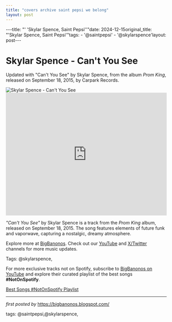 ```yaml
---
title: "covers archive saint pepsi we belong"
layout: post
---
```

---title: "' 'Skylar Spence, Saint Pepsi''"date: 2024-12-15original_title: "'Skylar Spence, Saint Pepsi'"tags:  - '@saintpepsi'  - '@skylarspence'layout: post---<!-- Title of the Post --><h1 >Skylar Spence - Can't You See</h1> <!-- Introductory Text --><p >Updated with "Can't You See" by Skylar Spence, from the album *Prom King*, released on September 18, 2015, by Carpark Records.</p> <!-- Featured Image --><div > <img src="https://d94thh4m1x8qv.cloudfront.net/eyJidWNrZXQiOiJkaXktbWFnYXppbmUiLCJrZXkiOiJkL2RpeS9BcnRpc3RzL1MvU2FpbnQtUGVwc2kvc2FpbnQtcGVwc2ktcHJlc3MtMjAxNC0xMjAweDgwMC5qcGciLCJlZGl0cyI6eyJqcGVnIjp7InF1YWxpdHkiOjEwMCwicHJvZ3Jlc3NpdmUiOnRydWUsInRyZWxsaXNRdWFudGlzYXRpb24iOnRydWUsIm92ZXJzaG9vdERlcmluZyI6dHJ1ZSwib3B0aW1pemVTY2FucyI6dHJ1ZX0sInJlc2l6ZSI6eyJ3aWR0aCI6MTUwMCwiaGVpZ2h0IjoxMDAwLCJmaXQiOiJjb3ZlciJ9LCJzaGFycGVuIjp0cnVlfX0=" alt="Skylar Spence - Can't You See" /></div> <!-- YouTube Video Embed --><div > <iframe width="100%" height="385" src="https://www.youtube.com/embed/f8ZTDqYoSi4" title="Skylar Spence - 'Can't You See' (official video)" frameborder="0" allow="accelerometer; autoplay; clipboard-write; encrypted-media; gyroscope; picture-in-picture; web-share" referrerpolicy="strict-origin-when-cross-origin" allowfullscreen></iframe></div> <!-- Song Information --><div > <p><em>"Can't You See"</em> by Skylar Spence is a track from the *Prom King* album, released on September 18, 2015. The song features elements of future funk and vaporwave, capturing a nostalgic, dreamy atmosphere.</p></div> <!-- Footer Links --><div > <p>Explore more at <a href="https://bigbanonos.blogspot.com/" target="_blank">BigBanonos</a>. Check out our <a href="https://www.youtube.com/@BigBanonos" target="_blank">YouTube</a> and <a href="https://x.com/bigbanonos" target="_blank">X/Twitter</a> channels for more music updates.</p></div> <!-- Tags --><p >Tags: @skylarspence,</p><!--Subscribe and Playlist Links--><div>    <p>For more exclusive tracks not on Spotify, subscribe to <a href="https://www.youtube.com/@BigBanonos" target="_blank">BigBanonos on YouTube</a> and explore their curated playlist of the best songs <strong>#NotOnSpotify</strong>.</p>    <p><a href="https://www.youtube.com/playlist?list=PLtuNtuTatqI0kFahUCbtbfenC_ET5O_tr" target="_blank">Best Songs #NotOnSpotify Playlist<br /></a></p></div><hr /><p><em>first posted by</em> <a href="https://bigbanonos.blogspot.com/" rel="noopener" target="_new">https://bigbanonos.blogspot.com/</a></p><p>tags: @saintpepsi,@skylarspence,</p>